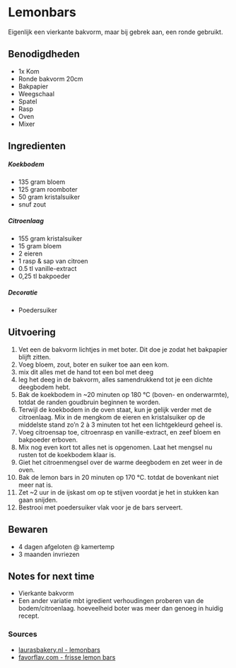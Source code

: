 # Lemonbars

Eigenlijk een vierkante bakvorm, maar bij gebrek aan, een ronde gebruikt.

## Benodigdheden

* 1x Kom
* Ronde bakvorm 20cm
* Bakpapier
* Weegschaal
* Spatel
* Rasp
* Oven
* Mixer

## Ingredienten

##### Koekbodem

* 135 gram bloem
* 125 gram roomboter
* 50 gram kristalsuiker
* snuf zout

##### Citroenlaag

* 155 gram kristalsuiker
* 15 gram bloem
* 2 eieren
* 1 rasp & sap van citroen
* 0.5 tl vanille-extract
* 0,25 tl bakpoeder

##### Decoratie

* Poedersuiker

## Uitvoering

1. Vet een de bakvorm lichtjes in met boter. Dit doe je zodat het bakpapier blijft zitten.
2. Voeg bloem, zout, boter en suiker toe aan een kom.
3. mix dit alles met de hand tot een bol met deeg
4. leg het deeg in de bakvorm, alles samendrukkend tot je een dichte deegbodem hebt.
5. Bak de koekbodem in ~20 minuten op 180 °C (boven- en onderwarmte), totdat de randen goudbruin beginnen te worden.
6. Terwijl de koekbodem in de oven staat, kun je gelijk verder met de citroenlaag. Mix in de mengkom de eieren en kristalsuiker op de middelste stand zo’n 2 à 3 minuten tot het een lichtgekleurd geheel is.
7. Voeg citroensap toe, citroenrasp en vanille-extract, en zeef bloem en bakpoeder erboven.
8. Mix nog even kort tot alles net is opgenomen. Laat het mengsel nu rusten tot de koekbodem klaar is.
9. Giet het citroenmengsel over de warme deegbodem en zet weer in de oven.
10. Bak de lemon bars in 20 minuten op 170 °C. totdat de bovenkant niet meer nat is.
11. Zet \~2 uur in de ijskast om op te stijven voordat je het in stukken kan gaan snijden.
12. Bestrooi met poedersuiker vlak voor je de bars serveert.


## Bewaren

* 4 dagen afgeloten @ kamertemp
* 3 maanden invriezen

## Notes for next time

* Vierkante bakvorm
* Een ander variatie mbt igredient verhoudingen proberen van de bodem/citroenlaag. hoeveelheid boter was meer dan genoeg in huidig recept.

### Sources
* [laurasbakery.nl - lemonbars](https://www.laurasbakery.nl/lemon-bars/)
* [favorflav.com - frisse lemon bars](https://favorflav.com/nl/recipes/sweet/recept-zo-maak-je-lekkere-frisse-lemon-bars/)